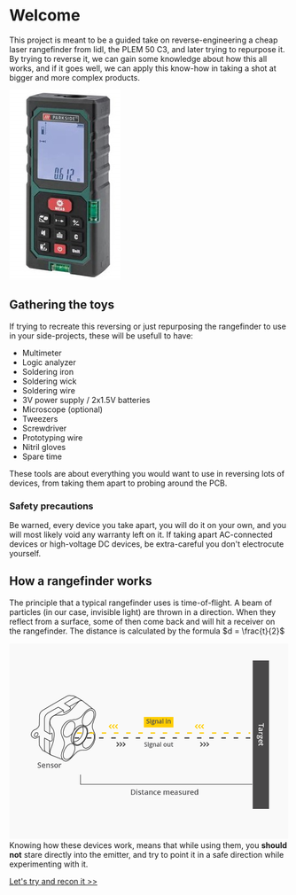 
# Welcome 

This project is meant to be a guided take on reverse-engineering a cheap laser rangefinder from lidl, the PLEM 50 C3, and later trying to repurpose it. By trying to reverse it, we can gain some knowledge about how this all works, and if it goes well, we can apply this know-how in taking a shot at bigger and more complex products.

![The PLEM 50 C3 rangefinder](https://github.com/AndreiVladescu/Reverse-Engineering-Laser-Rangefinder/blob/main/images/rangefinder.jpg)

## Gathering the toys

If trying to recreate this reversing or just repurposing the rangefinder to use in your side-projects, these will be usefull to have:

- Multimeter
- Logic analyzer
- Soldering iron
- Soldering wick
- Soldering wire
- 3V power supply / 2x1.5V batteries
- Microscope (optional)
- Tweezers
- Screwdriver
- Prototyping wire
- Nitril gloves
- Spare time


These tools are about everything you would want to use in reversing lots of devices, from taking them apart to probing around the PCB.

### Safety precautions

Be warned, every device you take apart, you will do it on your own, and you will most likely void any warranty left on it. If taking apart AC-connected devices or high-voltage DC devices, be extra-careful you don't electrocute yourself.

## How a rangefinder works

The principle that a typical rangefinder uses is time-of-flight. A beam of particles (in our case, invisible light) are thrown in a direction. When they reflect from a surface, some of then come back and will hit a receiver on the rangefinder. The distance is calculated by the formula $d = \frac{t}{2}$

![tof-principle](https://github.com/AndreiVladescu/Reverse-Engineering-Laser-Rangefinder/blob/main/images/tof_principle.png)
Knowing how these devices work, means that while using them, you **should not** stare directly into the emitter, and try to point it in a safe direction while experimenting with it.

[Let's try and recon it >>](https://github.com/AndreiVladescu/Reverse-Engineering-Laser-Rangefinder/blob/main/recon.md)
